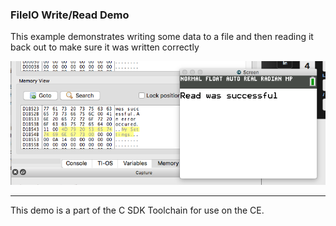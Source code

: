 ### FileIO Write/Read Demo

This example demonstrates writing some data to a file and then reading it back out to make sure it was written correctly

![Screenshot](screenshot.png)

---

This demo is a part of the C SDK Toolchain for use on the CE.


